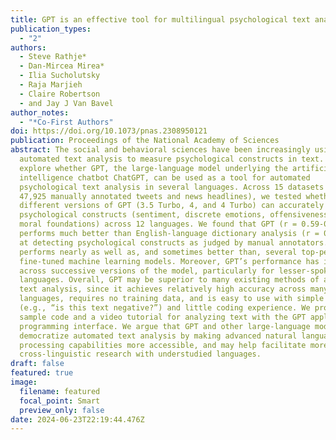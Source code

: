 ```yaml
---
title: GPT is an effective tool for multilingual psychological text analysis
publication_types:
  - "2"
authors:
  - Steve Rathje*
  - Dan-Mircea Mirea*
  - Ilia Sucholutsky
  - Raja Marjieh
  - Claire Robertson
  - and Jay J Van Bavel
author_notes:
  - "*Co-First Authors"
doi: https://doi.org/10.1073/pnas.2308950121
publication: Proceedings of the National Academy of Sciences
abstract: The social and behavioral sciences have been increasingly using
  automated text analysis to measure psychological constructs in text. We
  explore whether GPT, the large-language model underlying the artificial
  intelligence chatbot ChatGPT, can be used as a tool for automated
  psychological text analysis in several languages. Across 15 datasets (n =
  47,925 manually annotated tweets and news headlines), we tested whether
  different versions of GPT (3.5 Turbo, 4, and 4 Turbo) can accurately detect
  psychological constructs (sentiment, discrete emotions, offensiveness, and
  moral foundations) across 12 languages. We found that GPT (r = 0.59-0.77)
  performs much better than English-language dictionary analysis (r = 0.20-0.30)
  at detecting psychological constructs as judged by manual annotators. GPT
  performs nearly as well as, and sometimes better than, several top-performing
  fine-tuned machine learning models. Moreover, GPT’s performance has improved
  across successive versions of the model, particularly for lesser-spoken
  languages. Overall, GPT may be superior to many existing methods of automated
  text analysis, since it achieves relatively high accuracy across many
  languages, requires no training data, and is easy to use with simple prompts
  (e.g., “is this text negative?”) and little coding experience. We provide
  sample code and a video tutorial for analyzing text with the GPT application
  programming interface. We argue that GPT and other large-language models may
  democratize automated text analysis by making advanced natural language
  processing capabilities more accessible, and may help facilitate more
  cross-linguistic research with understudied languages.
draft: false
featured: true
image:
  filename: featured
  focal_point: Smart
  preview_only: false
date: 2024-06-23T22:19:44.476Z
---
```

